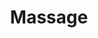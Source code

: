 ---
layout: category
title: Massage
permalink: /recipes/
collection: massage
showFeatured: false
heading: "Massage News"
---